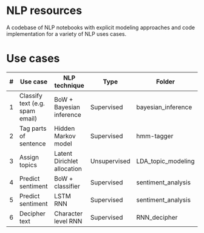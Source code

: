 # NLP resources
A codebase of NLP notebooks with explicit modeling approaches and code 
implementation for a variety of NLP uses cases.

# Use cases
| # 	| Use case 	| NLP technique | Type  | Folder 	| 
|-----	|-----	|---	|---	|--- |
| 1 	| Classify text (e.g. spam email)  	| BoW + Bayesian inference | Supervised	| bayesian_inference 	|
| 2   	| Tag parts of sentence   	| Hidden Markov model 	| Supervised | hmm-tagger 	| 
| 3   	| Assign topics	| Latent Dirichlet allocation 	| Unsupervised |LDA_topic_modeling 	|
| 4   	| Predict sentiment	| BoW + classifier	| Supervised |sentiment_analysis 	|
| 5   	| Predict sentiment	| LSTM RNN	| Supervised |sentiment_analysis 	|
| 6   	| Decipher text 	| Character level RNN	| Supervised |RNN_decipher 	|

